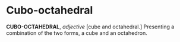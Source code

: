 # Cubo-octahedral

**CUBO-OCTAHEDRAL**, _adjective_ \[cube and octahedral.\] Presenting a combination of the two forms, a cube and an octahedron.